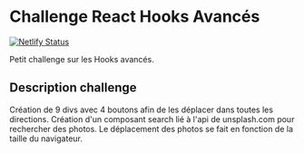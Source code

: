 # Challenge React Hooks Avancés

[![Netlify Status](https://api.netlify.com/api/v1/badges/1510b222-79f8-4706-b1fa-11baa2b8cdce/deploy-status)](https://app.netlify.com/sites/challenge-react-hooks-advanced/deploys)

Petit challenge sur les Hooks avancés.

## Description challenge

Création de 9 divs avec 4 boutons afin de les déplacer dans toutes les
directions. Création d'un composant search lié à l'api de unsplash.com pour
rechercher des photos. Le déplacement des photos se fait en fonction de la
taille du navigateur.
